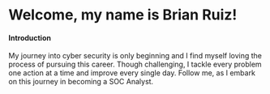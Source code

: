 # Welcome, my name is Brian Ruiz!

#### Introduction
My journey into cyber security is only beginning and I find myself loving the process of pursuing this career. Though challenging, I tackle every problem one action at a time and improve every single day. Follow me, as I embark on this journey in becoming a SOC Analyst.
  

<!--
**BrianTRuiz/BrianTRuiz** is a ✨ _special_ ✨ repository because its `README.md` (this file) appears on your GitHub profile.

Here are some ideas to get you started:

- 🔭 I’m currently working on ...
- 🌱 I’m currently learning ...
- 👯 I’m looking to collaborate on ...
- 🤔 I’m looking for help with ...
- 💬 Ask me about ...
- 📫 How to reach me: ...
- 😄 Pronouns: ...
- ⚡ Fun fact: ...
-->
